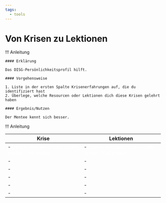 ```yaml
---
tags:
  - tools
---
```


# Von Krisen zu Lektionen

!!! Anleitung

    #### Erklärung

    Das DISG-Persönlichkeitsprofil hilft. 

    #### Vorgehensweise

    1. Liste in der ersten Spalte Krisenerfahrungen auf, die du identifiziert hast
    2. Überlege, welche Resourcen oder Lektionen dich diese Krisen gelehrt haben

    #### Ergebnis/Nutzen

    Der Mentee kennt sich besser.

!!! Anleitung

    

| Krise                                                                    | Lektionen                                                                |
| ------------------------------------------------------------------------ | ------------------------------------------------------------------------ |
| - <span style="color:white;">Dieser Text macht die Spalte breiter. Viel breiter. </span> | - <span style="color:white;">Dieser Text macht die Spalte breiter. Viel breiter. </span> |
| -                                                                        | -                                                                        |
| -                                                                        | -                                                                        |
| -                                                                        | -                                                                        |
| -                                                                        | -                                                                        |
| -                                                                        | -                                                                        |
